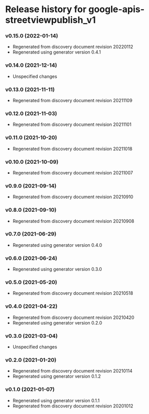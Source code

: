 # Release history for google-apis-streetviewpublish_v1

### v0.15.0 (2022-01-14)

* Regenerated from discovery document revision 20220112
* Regenerated using generator version 0.4.1

### v0.14.0 (2021-12-14)

* Unspecified changes

### v0.13.0 (2021-11-11)

* Regenerated from discovery document revision 20211109

### v0.12.0 (2021-11-03)

* Regenerated from discovery document revision 20211101

### v0.11.0 (2021-10-20)

* Regenerated from discovery document revision 20211018

### v0.10.0 (2021-10-09)

* Regenerated from discovery document revision 20211007

### v0.9.0 (2021-09-14)

* Regenerated from discovery document revision 20210910

### v0.8.0 (2021-09-10)

* Regenerated from discovery document revision 20210908

### v0.7.0 (2021-06-29)

* Regenerated using generator version 0.4.0

### v0.6.0 (2021-06-24)

* Regenerated using generator version 0.3.0

### v0.5.0 (2021-05-20)

* Regenerated from discovery document revision 20210518

### v0.4.0 (2021-04-22)

* Regenerated from discovery document revision 20210420
* Regenerated using generator version 0.2.0

### v0.3.0 (2021-03-04)

* Unspecified changes

### v0.2.0 (2021-01-20)

* Regenerated from discovery document revision 20210114
* Regenerated using generator version 0.1.2

### v0.1.0 (2021-01-07)

* Regenerated using generator version 0.1.1
* Regenerated from discovery document revision 20201012

